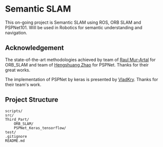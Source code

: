 # Semantic SLAM

This on-going project is Semantic SLAM using ROS, ORB SLAM and PSPNet101. Will be used in Robotics for semantic understanding and navigation.

## Acknowledgement 

The state-of-the-art methodologies achieved by team of [Raul Mur-Artal](https://github.com/raulmur) for ORB_SLAM and team of [Hengshuang Zhao](https://github.com/hszhao) for PSPNet. Thanks for their great works.

The implementation of PSPNet by keras is presented by [VladKry](https://github.com/Vladkryvoruchko). Thanks for their team's work.

## Project Structure

```
scripts/
src/
Third_Part/
    ORB_SLAM/
    PSPNet_Keras_tensorflow/
test/
.gitignore
README.md
```
